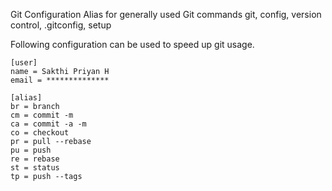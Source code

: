 Git Configuration
Alias for generally used Git commands
git, config, version control, .gitconfig, setup

Following configuration can be used to speed up git usage.

	[user]
	name = Sakthi Priyan H
	email = **************
	
	[alias]
	br = branch
	cm = commit -m
	ca = commit -a -m
	co = checkout
	pr = pull --rebase
	pu = push
	re = rebase
	st = status
	tp = push --tags
